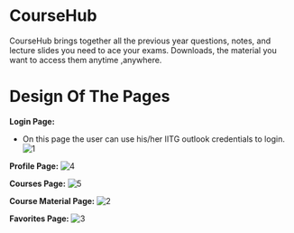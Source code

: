 # CourseHub

CourseHub brings together all the previous year questions, notes, and lecture slides you need to ace your exams. Downloads, the material you want to access them anytime ,anywhere.

# Design Of The Pages

**Login Page:**
- On this page the user can use his/her IITG outlook credentials to login.
![1](https://github.com/involk-secure-1609/CourseHub-/assets/133996079/405cab28-d880-440b-90a8-3ea653fdffe3)

**Profile Page:**
![4](https://github.com/involk-secure-1609/CourseHub-/assets/133996079/aeef74b4-93a4-4828-b5e1-6c860f10c628)

**Courses Page:**
![5](https://github.com/involk-secure-1609/CourseHub-/assets/133996079/66e054e4-2652-44e6-8289-c7ed5568912a)

**Course Material Page:**
![2](https://github.com/involk-secure-1609/CourseHub-/assets/133996079/b9a6fdcf-4c32-4838-99c1-931b16e2191d)

**Favorites Page:**
![3](https://github.com/involk-secure-1609/CourseHub-/assets/133996079/922f0c82-3d85-49c1-8f87-cccac4fd1cb0)


